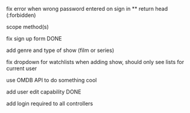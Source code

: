 fix error when wrong password entered on sign in ** return head (:forbidden)

scope method(s)

fix sign up form DONE

add genre and type of show (film or series)

fix dropdown for watchlists when adding show, should only see lists for current user

use OMDB API to do something cool

add user edit capability DONE

add login required to all controllers
